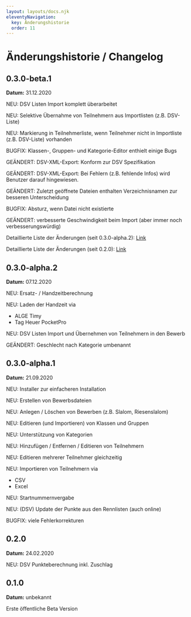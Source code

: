 ```yaml
---
layout: layouts/docs.njk
eleventyNavigation:
  key: Änderungshistorie
  order: 11
---
```


# Änderungshistorie / Changelog

## 0.3.0-beta.1

**Datum:** 31.12.2020

NEU: DSV Listen Import komplett überarbeitet

NEU: Selektive Übernahme von Teilnehmern aus Importlisten (z.B. DSV-Liste)

NEU: Markierung in Teilnehmerliste, wenn Teilnehmer nicht in Importliste (z.B. DSV-Liste) vorhanden

BUGFIX: Klassen-, Gruppen- und Kategorie-Editor enthielt einige Bugs

GEÄNDERT: DSV-XML-Export: Konform zur DSV Spezifikation

GEÄNDERT: DSV-XML-Export: Bei Fehlern (z.B. fehlende Infos) wird Benutzer darauf hingewiesen.

GEÄNDERT: Zuletzt geöffnete Dateien enthalten Verzeichnisnamen zur besseren Unterscheidung

BUGFIX: Absturz, wenn Datei nicht existierte

GEÄNDERT: verbesserte Geschwindigkeit beim Import (aber immer noch verbesserungswürdig)

Detaillierte Liste der Änderungen (seit 0.3.0-alpha.2): [Link](https://github.com/RaceHorology/RaceHorology/issues?q=closed%3A2020-12-08..2020-12-31+sort%3Aupdated-desc)

Detaillierte Liste der Änderungen (seit 0.2.0): [Link](https://github.com/RaceHorology/RaceHorology/issues?q=closed%3A2020-02-24..2020-12-31+sort%3Aupdated-desc)


## 0.3.0-alpha.2

**Datum:** 07.12.2020

NEU: Ersatz- / Handzeitberechnung 

NEU: Laden der Handzeit via 
-	ALGE Timy 
-	Tag Heuer PocketPro

NEU: DSV Listen Import und Übernehmen von Teilnehmern in den Bewerb

GEÄNDERT: Geschlecht nach Kategorie umbenannt

## 0.3.0-alpha.1

**Datum:** 21.09.2020

NEU: Installer zur einfacheren Installation

NEU: Erstellen von Bewerbsdateien

NEU: Anlegen / Löschen von Bewerben (z.B. Slalom, Riesenslalom)

NEU: Editieren (und Importieren) von Klassen und Gruppen

NEU: Unterstützung von Kategorien

NEU: Hinzufügen / Entfernen / Editieren von Teilnehmern

NEU: Editieren mehrerer Teilnehmer gleichzeitig

NEU: Importieren von Teilnehmern via

-	CSV
-	Excel

NEU: Startnummernvergabe

NEU: (DSV) Update der Punkte aus den Rennlisten (auch online)

BUGFIX: viele Fehlerkorrekturen

## 0.2.0

**Datum:** 24.02.2020

NEU: DSV Punkteberechnung inkl. Zuschlag

## 0.1.0

**Datum:** unbekannt

Erste öffentliche Beta Version
